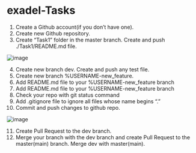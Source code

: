 # exadel-Tasks

1. Create a Github account(if you don’t have one).
2. Create new Github repository.
3. Create “Task1” folder in the master branch. Create and push ./Task1/README.md file.

![image](https://user-images.githubusercontent.com/107425848/173605926-861df70f-4af3-4aa7-af26-817ee3a24481.png)

4. Create new branch dev. Create and push any test file.
5. Create new branch %USERNAME-new_feature.
6. Add README.md file to your %USERNAME-new_feature branch
7. Add README.md file to your %USERNAME-new_feature branch
8. Check your repo with git status command
9. Add .gitignore file to ignore all files whose name begins “.”
10. Commit and push changes to github repo.



![image](https://user-images.githubusercontent.com/107425848/173610350-a01af3e8-1945-45f8-9b6e-cc33bbc471b3.png)



11. Create Pull Request to the dev branch.
12. Merge your branch with the dev branch and create Pull Request to the master(main) branch. Merge dev with master(main).

